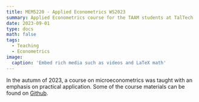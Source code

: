 ```yaml
---
title: MEM5220 - Applied Econometrics WS2023
summary: Applied Econometrics course for the TAAM students at TalTech
date: 2023-09-01
type: docs
math: false
tags:
  - Teaching
  - Econometrics
image:
  caption: 'Embed rich media such as videos and LaTeX math'
---
```




In the autumn of 2023, a course on microeconometrics was taught with an emphasis on practical application.
Some of the course materials can be found on [Github](https://github.com/nreigl/MEM5220). 
